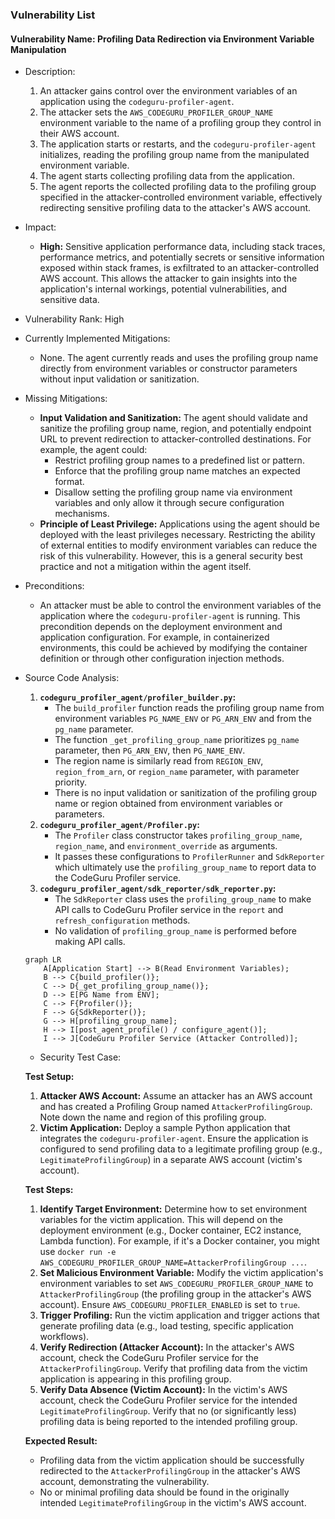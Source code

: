 ### Vulnerability List

#### Vulnerability Name: Profiling Data Redirection via Environment Variable Manipulation

* Description:
    1. An attacker gains control over the environment variables of an application using the `codeguru-profiler-agent`.
    2. The attacker sets the `AWS_CODEGURU_PROFILER_GROUP_NAME` environment variable to the name of a profiling group they control in their AWS account.
    3. The application starts or restarts, and the `codeguru-profiler-agent` initializes, reading the profiling group name from the manipulated environment variable.
    4. The agent starts collecting profiling data from the application.
    5. The agent reports the collected profiling data to the profiling group specified in the attacker-controlled environment variable, effectively redirecting sensitive profiling data to the attacker's AWS account.

* Impact:
    - **High:** Sensitive application performance data, including stack traces, performance metrics, and potentially secrets or sensitive information exposed within stack frames, is exfiltrated to an attacker-controlled AWS account. This allows the attacker to gain insights into the application's internal workings, potential vulnerabilities, and sensitive data.

* Vulnerability Rank: High

* Currently Implemented Mitigations:
    - None. The agent currently reads and uses the profiling group name directly from environment variables or constructor parameters without input validation or sanitization.

* Missing Mitigations:
    - **Input Validation and Sanitization:** The agent should validate and sanitize the profiling group name, region, and potentially endpoint URL to prevent redirection to attacker-controlled destinations. For example, the agent could:
        - Restrict profiling group names to a predefined list or pattern.
        - Enforce that the profiling group name matches an expected format.
        - Disallow setting the profiling group name via environment variables and only allow it through secure configuration mechanisms.
    - **Principle of Least Privilege:** Applications using the agent should be deployed with the least privileges necessary. Restricting the ability of external entities to modify environment variables can reduce the risk of this vulnerability. However, this is a general security best practice and not a mitigation within the agent itself.

* Preconditions:
    - An attacker must be able to control the environment variables of the application where the `codeguru-profiler-agent` is running. This precondition depends on the deployment environment and application configuration. For example, in containerized environments, this could be achieved by modifying the container definition or through other configuration injection methods.

* Source Code Analysis:
    1. **`codeguru_profiler_agent/profiler_builder.py`:**
        - The `build_profiler` function reads the profiling group name from environment variables `PG_NAME_ENV` or `PG_ARN_ENV` and from the `pg_name` parameter.
        - The function `_get_profiling_group_name` prioritizes `pg_name` parameter, then `PG_ARN_ENV`, then `PG_NAME_ENV`.
        - The region name is similarly read from `REGION_ENV`, `region_from_arn`, or `region_name` parameter, with parameter priority.
        - There is no input validation or sanitization of the profiling group name or region obtained from environment variables or parameters.
    2. **`codeguru_profiler_agent/Profiler.py`:**
        - The `Profiler` class constructor takes `profiling_group_name`, `region_name`, and `environment_override` as arguments.
        - It passes these configurations to `ProfilerRunner` and `SdkReporter` which ultimately use the `profiling_group_name` to report data to the CodeGuru Profiler service.
    3. **`codeguru_profiler_agent/sdk_reporter/sdk_reporter.py`:**
        - The `SdkReporter` class uses the `profiling_group_name` to make API calls to CodeGuru Profiler service in the `report` and `refresh_configuration` methods.
        - No validation of `profiling_group_name` is performed before making API calls.

    ```mermaid
    graph LR
        A[Application Start] --> B(Read Environment Variables);
        B --> C{build_profiler()};
        C --> D{_get_profiling_group_name()};
        D --> E[PG Name from ENV];
        C --> F{Profiler()};
        F --> G{SdkReporter()};
        G --> H[profiling_group_name];
        H --> I[post_agent_profile() / configure_agent()];
        I --> J[CodeGuru Profiler Service (Attacker Controlled)];
    ```

    * Security Test Case:

    **Test Setup:**
    1.  **Attacker AWS Account:** Assume an attacker has an AWS account and has created a Profiling Group named `AttackerProfilingGroup`. Note down the name and region of this profiling group.
    2.  **Victim Application:** Deploy a sample Python application that integrates the `codeguru-profiler-agent`. Ensure the application is configured to send profiling data to a legitimate profiling group (e.g., `LegitimateProfilingGroup`) in a separate AWS account (victim's account).

    **Test Steps:**
    1.  **Identify Target Environment:** Determine how to set environment variables for the victim application. This will depend on the deployment environment (e.g., Docker container, EC2 instance, Lambda function). For example, if it's a Docker container, you might use `docker run -e AWS_CODEGURU_PROFILER_GROUP_NAME=AttackerProfilingGroup ...`.
    2.  **Set Malicious Environment Variable:** Modify the victim application's environment variables to set `AWS_CODEGURU_PROFILER_GROUP_NAME` to `AttackerProfilingGroup` (the profiling group in the attacker's AWS account). Ensure `AWS_CODEGURU_PROFILER_ENABLED` is set to `true`.
    3.  **Trigger Profiling:** Run the victim application and trigger actions that generate profiling data (e.g., load testing, specific application workflows).
    4.  **Verify Redirection (Attacker Account):** In the attacker's AWS account, check the CodeGuru Profiler service for the `AttackerProfilingGroup`. Verify that profiling data from the victim application is appearing in this profiling group.
    5.  **Verify Data Absence (Victim Account):** In the victim's AWS account, check the CodeGuru Profiler service for the intended `LegitimateProfilingGroup`. Verify that no (or significantly less) profiling data is being reported to the intended profiling group.

    **Expected Result:**
    - Profiling data from the victim application should be successfully redirected to the `AttackerProfilingGroup` in the attacker's AWS account, demonstrating the vulnerability.
    - No or minimal profiling data should be found in the originally intended `LegitimateProfilingGroup` in the victim's AWS account.